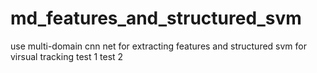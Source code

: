 # md_features_and_structured_svm
use multi-domain cnn net for extracting features and structured svm for virsual tracking
test 1
test 2
